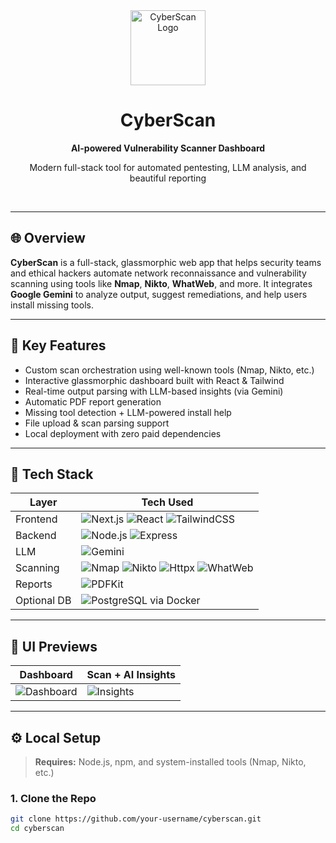 
<div align="center">
  <img src="https://raw.githubusercontent.com/your-username/cyberscan/main/public/assets/logo.png" alt="CyberScan Logo" width="120" />
  <h1>CyberScan</h1>
  <p><strong>AI-powered Vulnerability Scanner Dashboard</strong></p>
  <p>Modern full-stack tool for automated pentesting, LLM analysis, and beautiful reporting</p>
  <br/>
</div>

---

## 🌐 Overview

**CyberScan** is a full-stack, glassmorphic web app that helps security teams and ethical hackers automate network reconnaissance and vulnerability scanning using tools like **Nmap**, **Nikto**, **WhatWeb**, and more. It integrates **Google Gemini** to analyze output, suggest remediations, and help users install missing tools.

---

## 🚧 Key Features

- Custom scan orchestration using well-known tools (Nmap, Nikto, etc.)
- Interactive glassmorphic dashboard built with React & Tailwind
- Real-time output parsing with LLM-based insights (via Gemini)
- Automatic PDF report generation
- Missing tool detection + LLM-powered install help
- File upload & scan parsing support
- Local deployment with zero paid dependencies

---

## 🧰 Tech Stack

| Layer       | Tech Used                                                                 |
|-------------|---------------------------------------------------------------------------|
| Frontend    | ![Next.js](https://img.shields.io/badge/-Next.js-black?logo=next.js) ![React](https://img.shields.io/badge/-React-20232a?logo=react) ![TailwindCSS](https://img.shields.io/badge/-Tailwind-06B6D4?logo=tailwindcss) |
| Backend     | ![Node.js](https://img.shields.io/badge/-Node.js-339933?logo=node.js) ![Express](https://img.shields.io/badge/-Express.js-black?logo=express) |
| LLM         | ![Gemini](https://img.shields.io/badge/-Gemini-4285F4?logo=google) |
| Scanning    | ![Nmap](https://img.shields.io/badge/-Nmap-00457C?logo=nmap) ![Nikto](https://img.shields.io/badge/-Nikto-EE3A43?logo=ruby) ![Httpx](https://img.shields.io/badge/-Httpx-0E76A8?logo=go) ![WhatWeb](https://img.shields.io/badge/-WhatWeb-CC342D?logo=ruby) |
| Reports     | ![PDFKit](https://img.shields.io/badge/-PDFKit-FF9800?logo=adobeacrobatreader) |
| Optional DB | ![PostgreSQL](https://img.shields.io/badge/-PostgreSQL-4169E1?logo=postgresql) via Docker |

---

## 📸 UI Previews

| Dashboard | Scan + AI Insights |
|----------|--------------------|
| ![Dashboard](public/assets/dashboard-ui-preview.pn) | ![Insights](public/assets/scan-insights-preview.png) |

---

## ⚙️ Local Setup

> **Requires:** Node.js, npm, and system-installed tools (Nmap, Nikto, etc.)

### 1. Clone the Repo

```bash
git clone https://github.com/your-username/cyberscan.git
cd cyberscan

